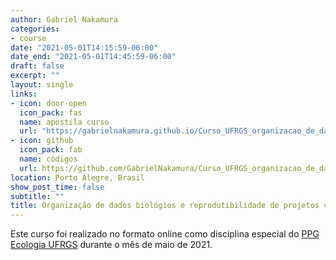 ```yaml
---
author: Gabriel Nakamura
categories:
- course
date: "2021-05-01T14:15:59-06:00"
date_end: "2021-05-01T14:45:59-06:00"
draft: false
excerpt: ""
layout: single
links:
- icon: door-open
  icon_pack: fas
  name: apostila curso
  url: "https://gabrielnakamura.github.io/Curso_UFRGS_organizacao_de_dados/index.html"
- icon: github
  icon_pack: fab
  name: códigos 
  url: https://github.com/GabrielNakamura/Curso_UFRGS_organizacao_de_dados
location: Porto Alegre, Brasil
show_post_time: false
subtitle: ""
title: Organização de dados biológios e reprodutibilidade de projetos científicos
---
```


Este curso foi realizado no formato online como disciplina especial do [PPG Ecologia UFRGS](https://www.ufrgs.br/ppgecologia/) durante o mês de maio de 2021.
